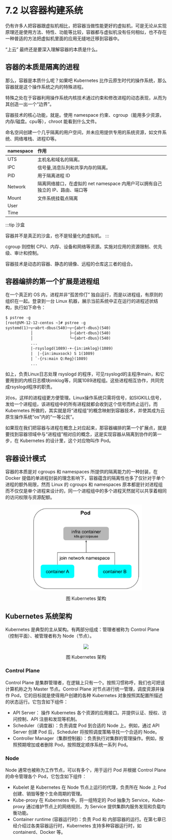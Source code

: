 # 7.2 以容器构建系统

仍有许多人把容器跟虚拟机相比，把容器当做性能更好的虚拟机，可是无论从实现原理还是使用方法、特性、功能等比较，容器都与虚拟机没有任何相似，也不存在一种普适的方法把虚拟机里面的应用无缝地迁移到容器中。

“上云” 最终还是要深入理解容器的本质是什么。

## 容器的本质是隔离的进程

那么，容器是本质什么呢？如果吧 Kubernetes 比作云原生时代的操作系统，那么容器就是这个操作系统之内的特殊进程。

特殊之处在于容器利用操作系统内核技术通过约束和修改进程的动态表现，从而为其创造一出一个“边界”。

容器技术的核心功能，就是。使用 namespace 约束、cgroup（能用多少资源，内存/磁盘。cpu等），chroot 能看到什么文件。

命名空间创建一个几乎隔离的用户空间，并未应用提供专用的系统资源，如文件系统、网络堆栈、进程ID等。

| namespace | 作用 |
|:--|:--|
|UTS | 主机名和域名的隔离。 |
|IPC | 信号量,消息队列和共享内存的隔离。 |
|PID | 用于隔离进程 ID |
|Network | 隔离网络接口，在虚拟的 net namespace 内用户可以拥有自己独立的 IP、路由、端口等 |
|Mount | 文件系统挂载点隔离 |
|User | |
|Time ||

:::tip 沙盒

容器并不是真正的沙盒，也不是轻量化的虚拟机。
:::

cgroup 则控制 CPU、内存、设备和网络等资源。实施对应用的资源限制、优先级、审计和控制。


容器技术是动态的容器、静态的镜像、远程的仓库这三者的组合。

## 容器编排的第一个扩展是进程组

在一个真正的 OS 内，进程并非“孤苦伶仃” 独自运行，而是以进程组，有原则的组织在一起。登录到一台 Linux 机器，展示当前系统中正在运行的进程述状结构，执行如下命令：

```
$ pstree -g
[root@VM-12-12-centos ~]# pstree -g
systemd(1)─┬─abrt-dbus(540)─┬─{abrt-dbus}(540)
           │                ├─{abrt-dbus}(540)
           │                └─{abrt-dbus}(540)
           ...
     	   |-rsyslogd(1089)-+-{in:imklog}(1089)
           |  |-{in:imuxsock) S 1(1089)
           | `-{rs:main Q:Reg}(1089)
           ...
```
如上，负责Linux日志处理 rsyslogd 的程序，可见rsyslogd的主程序main，和它要用到的内核日志模块imklog等，同属1089进程组。这些进程相互协作，共同完成rsyslogd程序的职责。

对os，这样的进程组更方便管理。Linux操作系统只需将信号，如SIGKILL信号，发给一个进程组，该进程组中的所有进程就都会收到这个信号而终止运行。而 Kubernetes 所做的，其实就是将“进程组”的概念映射到容器技术，并使其成为云原生操作系统“os”内的“一等公民”。

如果现在我们把容器与进程在概念上对应起来，那容器编排的第一个扩展点，就是要找到容器领域中与“进程组”相对应的概念，这是实现容器从隔离到协作的第一步，在 Kubernetes 的设计里，这个对应物叫作 Pod。

## 容器设计模式


容器的本质是对 cgroups 和 namespaces 所提供的隔离能力的一种封装，在 Docker 提倡的单进程封装的理念影响下，容器蕴含的隔离性也多了仅针对于单个进程的额外局限，然而 Linux 的 cgroups 和 namespaces 原本都是针对进程组而不仅仅是单个进程来设计的，同一个进程组中的多个进程天然就可以共享着相同的访问权限与资源配额。


<div  align="center">
	<img src="../assets/infra-container.svg" width = "350"  align=center />
	<p>图 Kubernetes 架构</p>
</div>



## Kubernetes 系统架构

Kubernetes 是典型的主从架构。有两部分组成：管理者被称为 Control Plane（控制平面）、被管理者称为 Node（节点）。

<div  align="center">
	<img src="../assets/k8s.png" width = "650"  align=center />
	<p>图 Kubernetes 架构</p>
</div>

### Control Plane

Control Plane 是集群管理者，在逻辑上只有一个。按照习惯称呼，我们也可把该计算机称之为 Master 节点。Control Plane 对节点进行统一管理，调度资源并操作 Pod，它的目标就是使得用户创建的各种 Kubernetes 对象按照其配置所描述的状态运行。它包含如下组件：

- API Server： 操作 Kubernetes 各个资源的应用接口。并提供认证、授权、访问控制、API 注册和发现等机制。
- Scheduler（调度器）：负责调度 Pod 到合适的 Node 上。例如，通过 API Server 创建 Pod 后，Scheduler 将按照调度策略寻找一个合适的 Node。
- Controller Manager（集群控制器）：负责执行对集群的管理操作。例如，按照预期增加或者删除 Pod，按照既定顺序系统一系列 Pod。

### Node

Node 通常也被称为工作节点，可以有多个，用于运行 Pod 并根据 Control Plane 的命令管理各个 Pod，它包含如下组件：

- Kubelet 是 Kubernetes 在 Node 节点上运行的代理，负责所在 Node 上 Pod 创建、销毁等整个生命周期的管理。
- Kube-proxy 在 Kubernetes 中，将一组特定的 Pod 抽象为 Service，Kube-proxy 通过维护节点上的网络规则，为 Service 提供集群内服务发现和负载均衡功能。
- Container runtime (容器运行时)：负责 Pod 和 内部容器的运行。在第七章已经介绍过各类容器运行时，Kubernetes 支持多种容器运行时，如 containerd、Docker 等。